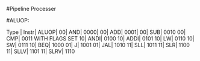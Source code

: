 #Pipeline Processer

#ALUOP:

Type | Instr| ALUOP|
00| AND| 0000|
00| ADD| 0001|
00| SUB| 0010 
00| CMP| 0011 WITH FLAGS SET
10| ANDI| 0100
10| ADDI| 0101
10| LW| 0110
10| SW| 0111
10| BEQ| 1000
01| J| 1001
01| JAL| 1010
11| SLL| 1011
11| SLR| 1100
11| SLLV| 1101
11| SLRV| 1110